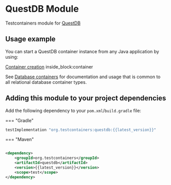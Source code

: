 # QuestDB Module

Testcontainers module for [QuestDB](https://hub.docker.com/r/questdb/questdb)

## Usage example

You can start a QuestDB container instance from any Java application by using:

<!--codeinclude-->
[Container creation](../../../modules/questdb/src/test/java/org/testcontainers/junit/questdb/SimpleQuestDBTest.java) inside_block:container
<!--/codeinclude-->

See [Database containers](./index.md) for documentation and usage that is common to all relational database container
types.

## Adding this module to your project dependencies

Add the following dependency to your `pom.xml`/`build.gradle` file:

=== "Gradle"

```groovy
testImplementation "org.testcontainers:questdb:{{latest_version}}"
```

=== "Maven"

```xml

<dependency>
    <groupId>org.testcontainers</groupId>
    <artifactId>questdb</artifactId>
    <version>{{latest_version}}</version>
    <scope>test</scope>
</dependency>
```
